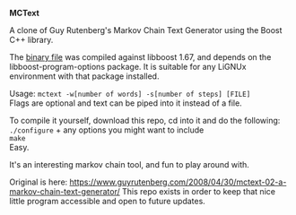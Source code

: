 **MCText**

A clone of Guy Rutenberg's Markov Chain Text Generator using the Boost C++ library.

The [binary file](https://github.com/bongochong/mctext-0.2/raw/master/binary/mctext) was compiled against libboost 1.67, and depends on the libboost-program-options package. It is suitable for any LiGNUx environment with that package installed.

Usage: `mctext -w[number of words] -s[number of steps] [FILE]`  
Flags are optional and text can be piped into it instead of a file.

To compile it yourself, download this repo, cd into it and do the following:  
`./configure` + any options you might want to include  
`make`  
Easy.

It's an interesting markov chain tool, and fun to play around with.

Original is here: https://www.guyrutenberg.com/2008/04/30/mctext-02-a-markov-chain-text-generator/ This repo exists in order to keep that nice little program accessible and open to future updates.
